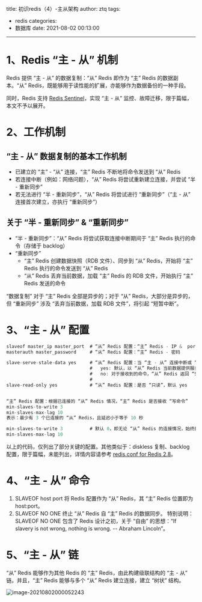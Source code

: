 title: 初识redis（4）-主从架构
author: ztq
tags:

  - redis
categories:
  - 数据库
date: 2021-08-02 00:13:00

---

# 1、Redis “主 - 从” 机制

Redis 提供 “主 - 从” 的数据复制：“从” Redis 即作为 “主” Redis 的数据副本。“从” Redis，既能够用于读性能的扩展，亦能够作为数据备份的一种手段。

同时，Redis 支持 [Redis Sentinel](https://redis.io/topics/sentinel)，实现 “主 - 从” 监控、故障迁移，限于篇幅，本文不予以展开。

# 2、工作机制

## “主 **-** 从” 数据复制的基本工作机制

- 已建立的 “主” - “从” 连接，“主”     Redis 不断地将命令发送到 “从” Redis
- 若连接中断（例如：网络问题），“从” Redis 将尝试重新建立连接，并尝试 “半 - 重新同步”
- 若无法进行 “半 - 重新同步”，“从” Redis 将尝试进行 “重新同步”（“主 - 从” 连接首次建立，亦执行 “重新同步”）

## 关于 “半 - 重新同步” & “重新同步”

- “半 - 重新同步”：“从” Redis 将尝试获取连接中断期间于 “主” Redis 执行的命令（存储于 backlog）
- “重新同步”
  - “主” Redis 创建数据快照（RDB 文件）、同步到 “从” Redis，开始将 “主” Redis 执行的命令发送到 “从” Redis
  - “从” Redis 丢弃当前数据，加载 “主” Redis 的 RDB 文件，开始执行 “主” Redis 发送的命令

“数据复制” 对于 “主” Redis 全部是异步的；对于 “从” Redis，大部分是异步的，但 “重新同步” 涉及 “丢弃当前数据，加载 RDB 文件”，将引起 “短暂中断”。

# 3、“主 - 从” 配置

```java
slaveof master_ip master_port  # “从” Redis 配置：“主” Redis - IP &  port
masterauth master_password     # “从” Redis 配置：“主” Redis - 密码

slave-serve-stale-data yes     # “从” Redis 配置：当 “主 - 从” 连接中断或 “从” Redis 正在进行初始化同步，“从” Redis 是否提供服务：
                               #   yes: 默认，以 “从” Redis 当前数据提供服务
                               #   no: 对于接收到的命令，“从” Redis 返回 “SYNC in progress”（INFO、SLAVEOF 命令除外）
                               #
slave-read-only yes            # “从” Redis 配置：是否 “只读”，默认 yes


“主” Redis 配置：根据已连接的 “从” Redis 情况，“主” Redis 是否接收 “写命令”
min-slaves-to-write 3
min-slaves-max-lag 10
表示：最少有 3 个已连接的 “从” Redis，且延迟小于等于 10 秒

min-slaves-to-write 3          # 默认 0，即无论 “从” Redis 的连接情况，始终接收 “写命令”
min-slaves-max-lag 10
```

以上的代码，仅列出了部分关键的配置。其他类似于：diskless 复制、backlog 配置，限于篇幅，未能列出，详情内容请参考 [redis.conf for Redis 2.8](https://raw.githubusercontent.com/antirez/redis/2.8/redis.conf)。

# 4、“主 - 从” 命令

1. SLAVEOF host port
   将 Redis 配置作为 “从” Redis，其 “主” Redis 位置即为 host:port。
2. SLAVEOF NO ONE
   终止 “从” Redis 自 “主” Redis 的数据同步。
   特别说明：SLAVEOF NO ONE 包含了 Redis 设计之初，关于 “自由” 的思想：“If slavery is not wrong, nothing is wrong. -- Abraham Lincoln”。

# 5、“主 - 从” 链

“从” Redis 能够作为其他 Redis 的 “主” Redis，由此构建级联结构的 “主 - 从” 链。并且，“主” Redis 能够与多个 “从” Redis 建立连接，建立 “树状” 结构。

![image-20210802000052243](/img/image-20210802000052243.png)

